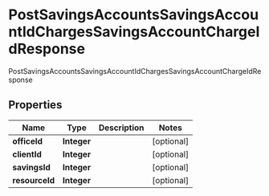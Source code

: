 

# PostSavingsAccountsSavingsAccountIdChargesSavingsAccountChargeIdResponse

PostSavingsAccountsSavingsAccountIdChargesSavingsAccountChargeIdResponse
## Properties

Name | Type | Description | Notes
------------ | ------------- | ------------- | -------------
**officeId** | **Integer** |  |  [optional]
**clientId** | **Integer** |  |  [optional]
**savingsId** | **Integer** |  |  [optional]
**resourceId** | **Integer** |  |  [optional]



